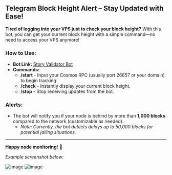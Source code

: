 ## Telegram Block Height Alert – Stay Updated with Ease!

**Tired of logging into your VPS just to check your block height?** With this bot, you can get your current block height with a simple command—no need to access your VPS anymore!

### How to Use:
- **Bot Link:** [Story Validator Bot](https://t.me/storyval_bot)
- **Commands:**
  - **/start** - Input your Cosmos RPC (usually port 26657 or your domain) to begin tracking.
  - **/check** - Instantly display your current block height.
  - **/stop** - Stop receiving updates from the bot.

### Alerts:
- The bot will notify you if your node is behind by more than **1,000 blocks** compared to the network (customizable as needed).
  - *Note: Currently, the bot detects delays up to 50,000 blocks for potential jailing situations.*

---

**Happy node monitoring!** 🎉

*Example screenshot below:*

![image](https://github.com/user-attachments/assets/8517cb54-360f-4196-8701-3c401dd9cc9e)
![image](https://github.com/user-attachments/assets/f9248fbe-75f9-4b4e-b214-bac3d556a3f4)
